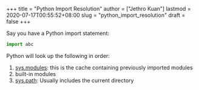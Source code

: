 +++
title = "Python Import Resolution"
author = ["Jethro Kuan"]
lastmod = 2020-07-17T00:55:52+08:00
slug = "python_import_resolution"
draft = false
+++

Say you have a Python import statement:

```python
import abc
```

Python will look up the following in order:

1.  [sys.modules](https://docs.python.org/3/library/sys.html#sys.modules): this is the cache containing previously imported modules
2.  built-in modules
3.  [sys.path](https://docs.python.org/3/library/sys.html#sys.path): Usually includes the current directory
